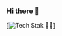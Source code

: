### Hi there 👋

[![Tech Stak 👩‍💻](https://github-readme-tech-stack.vercel.app/api/cards?title=Tech+Stak+%F0%9F%91%A9%E2%80%8D%F0%9F%92%BB&align=center&fontFamily=Open+Sans&lineCount=3&theme=ayu&width=500&bg=%230B0E14&badge=%23151B26&border=%23151B26&titleColor=%23FFA42F&line1=.ENV%2C.env%2CECD53F%3Bcsharp%2CC%23%2C512BD4%3Bcplusplus%2CC%2B%2B%2C00599C%3Bcssmodules%2CCSS+Modules%2C34b7fa%3Bcss3%2CCSS3%2C1572B6%3Bgit%2CGit%2CF05032%3Bgnubash%2CGNU+Bash%2C4EAA25%3Bhtml5%2CHTML5%2CE34F26%3Bjavascript%2CJavascript%2CF7DF1E%3Bjson%2CJson%2Ccecece%3Blua%2CLua%2C2C2D72%3Bmarkdown%2CMarkdown%2C000000%3Bpython%2CPython%2C3776AB%3Bsass%2CSass%2CCC6699%3Bswift%2CSwift%2CF05138%3Btypescript%2CTypescript%2C3178C6%3B&line2=androidstudio%2CAmazon+S3%2C569A31%3Bbootstrap%2CBootstrap%2C7952B3%3Bdialogflow%2CDialogflow%2CFF9800%3Bdocker%2CDocker%2C2496ED%3Beslint%2CESLint%2C4B32C3%3Bexpo%2CExpo%2C000020%3Bexpress%2CExpress%2Cb7b7b7%3Bfirebase%2CFirebase%2CFFCA28%3Bgamemaker%2CGamemaker%2Ccecece%3Bgithub%2CGitHub%2C181717%3Bgithubactions%2CGitHub+Actions%2C2088FF%3Bjupyter%2CJupyter%2CF37626%3Blinux%2CLinux%2CFCC624%3Bmongoosedotws%2CMongoose%2CF04D35%3Bmongodb%2CMongoDB%2C47A248%3Bmysql%2CMySQL%2C4479A1%3Bnextdotjs%2CNext.js%2Cc0c0c0%3Bnodedotjs%2CNode.js%2C339933%3Bjest%2CJest%2CC21325%3Bpandas%2Cpandas%2C150458%3Bprettier%2CPrettier%2CF7B93E%3Bpycharm%2CPyCharm%2C000000%3Breact%2CReact%2C61DAFB%3Bredux%2CRedux%2C764ABC%3Bsocketdotio%2CSocket.io%2C010101%3Bsqlite%2CSQLite%2C003B57%3Bstyledcomponents%2Cstyles-components%2CDB7093%3Bsupabase%2CSupabase%2C3FCF8E%3Btailwindcss%2CTailwind+CSS%2C06B6D4%3Bthreedotjs%2CThree.js%2C000000%3Btsnode%2Cts-node%2C3178C6%3Bturborepo%2Cturborepo%2CEF4444%3Bvite%2CVite%2C646CFF%3Bvuedotjs%2CVue.js%2C4FC08D%3Byarn%2CYarn%2C2C8EBB%3B&line3=adobe%2CAdobe%2CFF0000%3Badobephotoshop%2CPhotoshop%2C31A8FF%3Bandroidstudio%2CAndroid+Studio%2C3DDC84%3Bblender%2CBlender%2CE87D0D%3Bcanva%2CCanva%2C00C4CC%3Bfigma%2CFigma%2CF24E1E%3Bmicrosoftexcel%2CMicrosoft+Excel%2C217346%3Bmicrosoftpowerpoint%2CMicrosoft+PowerPoint%2CB7472A%3Bmicrosoftword%2CMicrosoft+Word%2C2B579A%3Bphotopea%2CPhotopea%2C18A497%3Bpostman%2CPostman%2CFF6C37%3Bscrumalliance%2CSCRUM%2C009FDA%3Btrello%2CTrello%2C0052CC%3Bunrealengine%2CUnreal+Engine%2C0E1128%3Bunity%2CUnity%2C000000%3B)]

<!--
**canosantiago12/canosantiago12** is a ✨ _special_ ✨ repository because its `README.md` (this file) appears on your GitHub profile.

Here are some ideas to get you started:

- 🔭 I’m currently working on ...
- 🌱 I’m currently learning ...
- 👯 I’m looking to collaborate on ...
- 🤔 I’m looking for help with ...
- 💬 Ask me about ...
- 📫 How to reach me: ...
- 😄 Pronouns: ...
- ⚡ Fun fact: ...
-->
